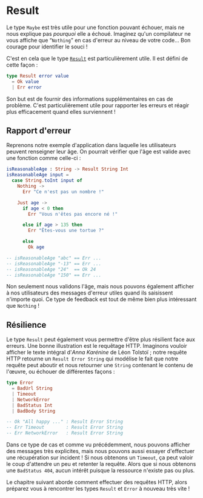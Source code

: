 # Result

Le type `Maybe` est très utile pour une fonction pouvant échouer, mais ne nous explique pas *pourquoi* elle a échoué. Imaginez qu'un compilateur ne vous affiche que “`Nothing`” en cas d'erreur au niveau de votre code… Bon courage pour identifier le souci !

C'est en cela que le type [`Result`][Result] est particulièrement utile. Il est défini de cette façon :

```elm
type Result error value
  = Ok value
  | Err error
```

Son but est de fournir des informations supplémentaires en cas de problème. C'est particulièrement utile pour rapporter les erreurs et réagir plus efficacement quand elles surviennent !

[Result]: https://package.elm-lang.org/packages/elm-lang/core/latest/Result#Result


## Rapport d'erreur

Reprenons notre exemple d'application dans laquelle les utilisateurs peuvent renseigner leur âge. On pourrait vérifier que l'âge est valide avec une fonction comme celle-ci :

```elm
isReasonableAge : String -> Result String Int
isReasonableAge input =
  case String.toInt input of
    Nothing ->
      Err "Ce n'est pas un nombre !"

    Just age ->
      if age < 0 then
        Err "Vous n'êtes pas encore né !"

      else if age > 135 then
        Err "Êtes-vous une tortue ?"

      else
        Ok age

-- isReasonableAge "abc" == Err ...
-- isReasonableAge "-13" == Err ...
-- isReasonableAge "24"  == Ok 24
-- isReasonableAge "150" == Err ...
```

Non seulement nous validons l'âge, mais nous pouvons également afficher à nos utilisateurs des messages d'erreur utiles quand ils saisissent n'importe quoi. Ce type de feedback est tout de même bien plus intéressant que `Nothing` !


## Résilience

Le type `Result` peut également vous permettre d'être plus résilient face aux erreurs. Une bonne illustration est le requêtage HTTP. Imaginons vouloir afficher le texte intégral d'_Anna Karénine_ de Léon Tolstoï ; notre requête HTTP retourne un `Result Error String` qui modélise le fait que notre requête peut aboutir et nous retourner une `String` contenant le contenu de l'œuvre, ou échouer de différentes façons :

```elm
type Error
  = BadUrl String
  | Timeout
  | NetworkError
  | BadStatus Int
  | BadBody String

-- Ok "All happy ..." : Result Error String
-- Err Timeout        : Result Error String
-- Err NetworkError   : Result Error String
```

Dans ce type de cas et comme vu précédemment, nous pouvons afficher des messages très explicites, mais nous pouvons aussi essayer d'effectuer une récupération sur incident ! Si nous obtenons un `Timeout`, ça peut valoir le coup d'attendre un peu et retenter la requête. Alors que si nous obtenons une `BadStatus 404`, aucun intérêt puisque la ressource n'existe pas ou plus.

Le chapitre suivant aborde comment effectuer des requêtes HTTP, alors préparez vous à rencontrer les types `Result` et `Error` à nouveau très vite !
